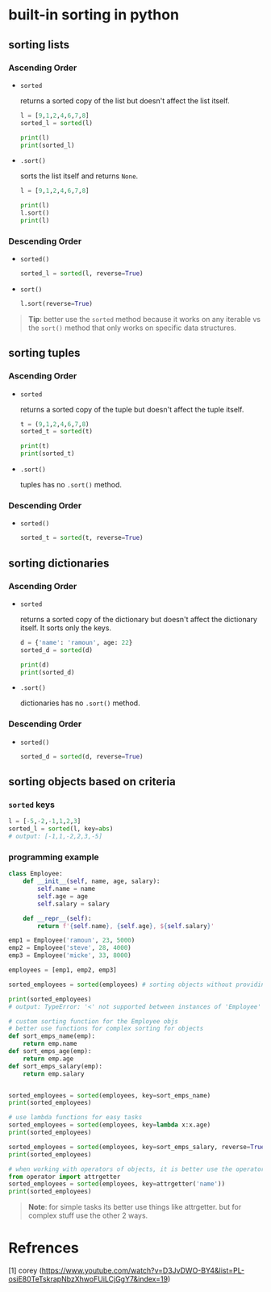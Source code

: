 # built-in sorting in python

## sorting lists

### Ascending Order

- `sorted`

    returns a sorted copy of the list but doesn't affect the list itself.

    ```python
    l = [9,1,2,4,6,7,8]
    sorted_l = sorted(l)
    
    print(l)
    print(sorted_l)
    ```

- `.sort()`

    sorts the list itself and returns `None`.

    ```python
    l = [9,1,2,4,6,7,8]
    
    print(l)
    l.sort()
    print(l)
    ```

### Descending Order

- `sorted()`

    ```python
    sorted_l = sorted(l, reverse=True)
    ```

- `sort()`

    ```python
    l.sort(reverse=True)
    ```

> **Tip**: better use the `sorted` method because it works on any iterable vs the `sort()` method that only works on specific data structures.

## sorting tuples

### Ascending Order

- `sorted`

    returns a sorted copy of the tuple but doesn't affect the tuple itself.

    ```python
    t = (9,1,2,4,6,7,8)
    sorted_t = sorted(t)
    
    print(t)
    print(sorted_t)
    ```

- `.sort()`

    tuples has no `.sort()` method.

### Descending Order

- `sorted()`

    ```python
    sorted_t = sorted(t, reverse=True)
    ```

## sorting dictionaries

### Ascending Order

- `sorted`

    returns a sorted copy of the dictionary but doesn't affect the dictionary itself. It sorts only the keys.

    ```python
    d = {'name': 'ramoun', age: 22}
    sorted_d = sorted(d)
    
    print(d)
    print(sorted_d)
    ```

- `.sort()`

    dictionaries has no `.sort()` method.

### Descending Order

- `sorted()`

    ```python
    sorted_d = sorted(d, reverse=True)
    ```

## sorting objects based on criteria

### `sorted` keys

```python
l = [-5,-2,-1,1,2,3]
sorted_l = sorted(l, key=abs)
# output: [-1,1,-2,2,3,-5]
```

### programming example

```python
class Employee:
    def __init__(self, name, age, salary):
        self.name = name
        self.age = age
        self.salary = salary

    def __repr__(self):
        return f'{self.name}, {self.age}, ${self.salary}'

emp1 = Employee('ramoun', 23, 5000)        
emp2 = Employee('steve', 28, 4000)        
emp3 = Employee('micke', 33, 8000)        

employees = [emp1, emp2, emp3]

sorted_employees = sorted(employees) # sorting objects without providing the sorting creteria is not possible in python

print(sorted_employees)
# output: TypeError: '<' not supported between instances of 'Employee' and 'Employee'
```

```python
# custom sorting function for the Employee objs
# better use functions for complex sorting for objects
def sort_emps_name(emp):
    return emp.name
def sort_emps_age(emp):
    return emp.age
def sort_emps_salary(emp):
    return emp.salary


sorted_employees = sorted(employees, key=sort_emps_name)
print(sorted_employees)

# use lambda functions for easy tasks
sorted_employees = sorted(employees, key=lambda x:x.age)
print(sorted_employees)

sorted_employees = sorted(employees, key=sort_emps_salary, reverse=True)
print(sorted_employees)
```

```python
# when working with operators of objects, it is better use the operator module
from operator import attrgetter
sorted_employees = sorted(employees, key=attrgetter('name'))
print(sorted_employees)
```

> **Note**: for simple tasks its better use things like attrgetter. but for complex stuff use the other 2 ways.

# Refrences
[1] corey (https://www.youtube.com/watch?v=D3JvDWO-BY4&list=PL-osiE80TeTskrapNbzXhwoFUiLCjGgY7&index=19)